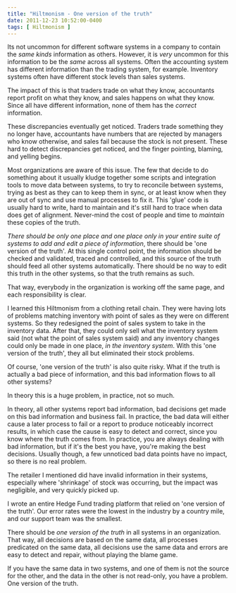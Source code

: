 ```yaml
---
title: "Hiltmonism - One version of the truth"
date: 2011-12-23 10:52:00-0400
tags: [ Hiltmonism ]
---
```


Its not uncommon for different software systems in a company to contain the *same kinds* information as others. However, it is *very* uncommon for this information to be the *same* across all systems. Often the accounting system has different information than the trading system, for example.  Inventory systems often have different stock levels than sales systems.

The impact of this is that traders trade on what they know, accountants report profit on what they know, and sales happens on what they know. Since all have different information, none of them has the *correct* information.

These discrepancies eventually get noticed. Traders trade something they no longer have, accountants have numbers that are rejected by managers who know otherwise, and sales fail because the stock is not present. These hard to detect discrepancies get noticed, and the finger pointing, blaming, and yelling begins.

Most organizations are aware of this issue. The few that decide to do something about it usually kludge together some scripts and integration tools to move data between systems, to try to reconcile between systems, trying as best as they can to keep them in sync, or at least know when they are out of sync and use manual processes to fix it.  This 'glue' code is usually hard to write, hard to maintain and it's still hard to trace when data does get of alignment. Never-mind the cost of people and time to *maintain* these copies of the truth.

*There should be only one place and one place only in your entire suite of systems to add and edit a piece of information*, there should be 'one version of the truth'. At this single control point, the information should be checked and validated, traced and controlled, and this source of the truth should feed all other systems automatically. There should be no way to edit this truth in the other systems, so that the truth remains as such.

That way, everybody in the organization is working off the same page, and each responsibility is clear.

I learned this Hiltmonism from a clothing retail chain. They were having lots of problems matching inventory with point of sales as they were on different systems. So they redesigned the point of sales system to take in the inventory data. After that, they could only sell what the inventory system said (not what the point of sales system said) and any inventory changes could only be made in one place, *in the inventory system*.  With this 'one version of the truth', they all but eliminated their stock problems.

Of course, 'one version of the truth' is also quite risky. What if the truth is actually a bad piece of information, and this bad information flows to all other systems?  

In theory this is a huge problem, in practice, not so much.

In theory, all other systems report bad information, bad decisions get made on this bad information and business fail.  In practice, the bad data will either cause a later process to fail or a report to produce noticeably incorrect results, in which case the cause is easy to detect and correct, since you know where the truth comes from. In practice, you are always dealing with bad information, but if it's the best you have, you're making the best decisions. Usually though, a few unnoticed bad data points have no impact, so there is no real problem.  

The retailer I mentioned did have invalid information in their systems, especially where 'shrinkage' of stock was occurring, but the impact was negligible, and very quickly picked up.

I wrote an entire Hedge Fund trading platform that relied on 'one version of the truth'. Our error rates were the lowest in the industry by a country mile, and our support team was the smallest.

There should be *one version of the truth* in all systems in an organization. That way, all decisions are based on the same data, all processes predicated on the same data, all decisions use the same data and errors are easy to detect and repair, without playing the blame game.

If you have the same data in two systems, and one of them is not the source for the other, and the data in the other is not read-only, you have a problem. One version of the truth.
